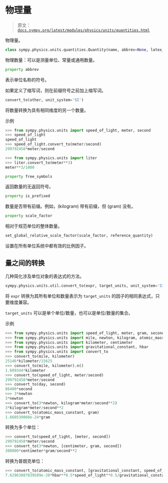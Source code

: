# 物理量

> 原文：[`docs.sympy.org/latest/modules/physics/units/quantities.html`](https://docs.sympy.org/latest/modules/physics/units/quantities.html)

物理量。

```py
class sympy.physics.units.quantities.Quantity(name, abbrev=None, latex_repr=None, pretty_unicode_repr=None, pretty_ascii_repr=None, mathml_presentation_repr=None, is_prefixed=False, **assumptions)
```

物理数量：可以是测量单位、常量或通用数量。

```py
property abbrev
```

表示单位名称的符号。

如果定义了缩写词，则在前缀符号之前加上缩写词。

```py
convert_to(other, unit_system='SI')
```

将数量转换为具有相同维度的另一个数量。

示例

```py
>>> from sympy.physics.units import speed_of_light, meter, second
>>> speed_of_light
speed_of_light
>>> speed_of_light.convert_to(meter/second)
299792458*meter/second 
```

```py
>>> from sympy.physics.units import liter
>>> liter.convert_to(meter**3)
meter**3/1000 
```

```py
property free_symbols
```

返回数量的无返回符号。

```py
property is_prefixed
```

数量是否带有前缀。例如，\(kilogram\) 带有前缀，但 \(gram\) 没有。

```py
property scale_factor
```

相对于规范单位的整体数量。

```py
set_global_relative_scale_factor(scale_factor, reference_quantity)
```

设置在所有单位系统中都有效的比例因子。

## 量之间的转换

几种简化涉及单位对象的表达式的方法。

```py
sympy.physics.units.util.convert_to(expr, target_units, unit_system='SI')
```

将 `expr` 转换为其所有单位和数量表示为 `target_units` 的因子的相同表达式，只要维度兼容。

`target_units` 可以是单个单位/数量，也可以是单位/数量的集合。

示例

```py
>>> from sympy.physics.units import speed_of_light, meter, gram, second, day
>>> from sympy.physics.units import mile, newton, kilogram, atomic_mass_constant
>>> from sympy.physics.units import kilometer, centimeter
>>> from sympy.physics.units import gravitational_constant, hbar
>>> from sympy.physics.units import convert_to
>>> convert_to(mile, kilometer)
25146*kilometer/15625
>>> convert_to(mile, kilometer).n()
1.609344*kilometer
>>> convert_to(speed_of_light, meter/second)
299792458*meter/second
>>> convert_to(day, second)
86400*second
>>> 3*newton
3*newton
>>> convert_to(3*newton, kilogram*meter/second**2)
3*kilogram*meter/second**2
>>> convert_to(atomic_mass_constant, gram)
1.660539060e-24*gram 
```

转换为多个单位：

```py
>>> convert_to(speed_of_light, [meter, second])
299792458*meter/second
>>> convert_to(3*newton, [centimeter, gram, second])
300000*centimeter*gram/second**2 
```

转换为普朗克单位：

```py
>>> convert_to(atomic_mass_constant, [gravitational_constant, speed_of_light, hbar]).n()
7.62963087839509e-20*hbar**0.5*speed_of_light**0.5/gravitational_constant**0.5 
```
